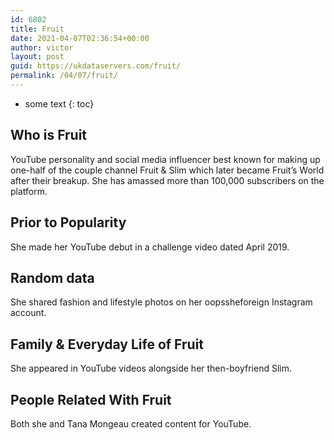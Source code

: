 ```yaml
---
id: 6802
title: Fruit
date: 2021-04-07T02:36:54+00:00
author: victor
layout: post
guid: https://ukdataservers.com/fruit/
permalink: /04/07/fruit/
---
```


* some text
{: toc}


## Who is Fruit



YouTube personality and social media influencer best known for making up one-half of the couple channel Fruit & Slim which later became Fruit&#8217;s World after their breakup. She has amassed more than 100,000 subscribers on the platform.

                
                
                
## Prior to Popularity



She made her YouTube debut in a challenge video dated April 2019.

                
                
                
## Random data



She shared fashion and lifestyle photos on her oopssheforeign Instagram account.

                
                
                
## Family & Everyday Life of Fruit



She appeared in YouTube videos alongside her then-boyfriend Slim.

                
                
                
## People Related With Fruit



Both she and Tana Mongeau created content for YouTube. 

                
              
            
          
          
          